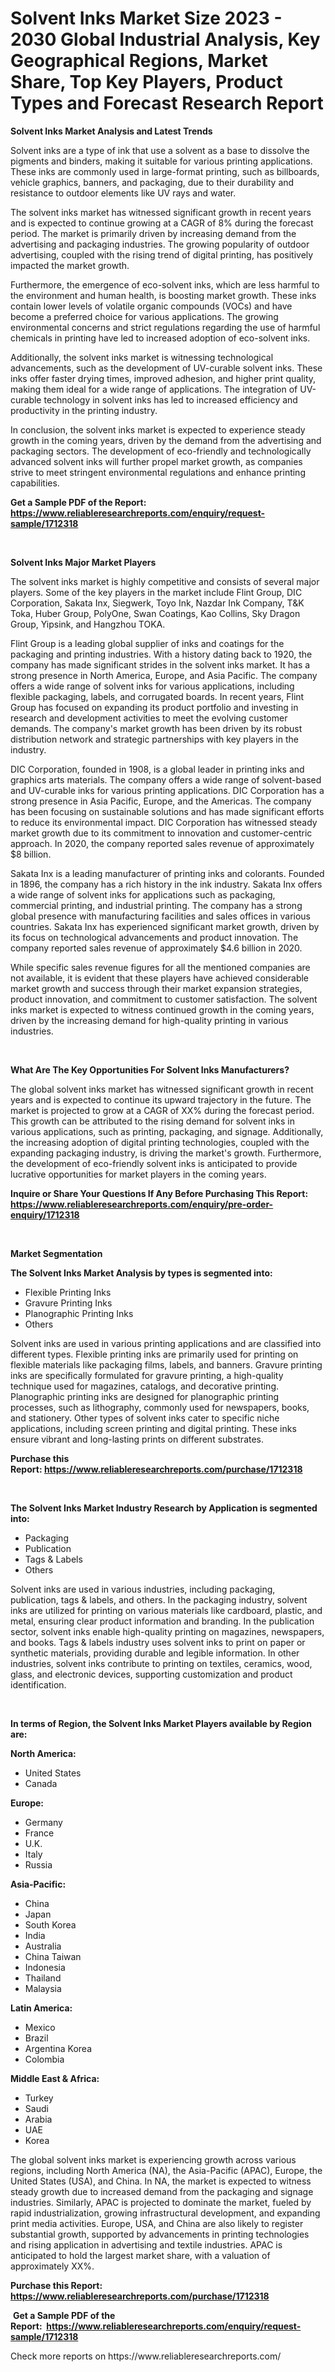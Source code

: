 <p><h1>Solvent Inks Market Size 2023 - 2030 Global Industrial Analysis, Key Geographical Regions, Market Share, Top Key Players, Product Types and Forecast Research Report</h1></p><p><strong>Solvent Inks Market Analysis and Latest Trends</strong></p>
<p><p>Solvent inks are a type of ink that use a solvent as a base to dissolve the pigments and binders, making it suitable for various printing applications. These inks are commonly used in large-format printing, such as billboards, vehicle graphics, banners, and packaging, due to their durability and resistance to outdoor elements like UV rays and water.</p><p>The solvent inks market has witnessed significant growth in recent years and is expected to continue growing at a CAGR of 8% during the forecast period. The market is primarily driven by increasing demand from the advertising and packaging industries. The growing popularity of outdoor advertising, coupled with the rising trend of digital printing, has positively impacted the market growth.</p><p>Furthermore, the emergence of eco-solvent inks, which are less harmful to the environment and human health, is boosting market growth. These inks contain lower levels of volatile organic compounds (VOCs) and have become a preferred choice for various applications. The growing environmental concerns and strict regulations regarding the use of harmful chemicals in printing have led to increased adoption of eco-solvent inks.</p><p>Additionally, the solvent inks market is witnessing technological advancements, such as the development of UV-curable solvent inks. These inks offer faster drying times, improved adhesion, and higher print quality, making them ideal for a wide range of applications. The integration of UV-curable technology in solvent inks has led to increased efficiency and productivity in the printing industry.</p><p>In conclusion, the solvent inks market is expected to experience steady growth in the coming years, driven by the demand from the advertising and packaging sectors. The development of eco-friendly and technologically advanced solvent inks will further propel market growth, as companies strive to meet stringent environmental regulations and enhance printing capabilities.</p></p>
<p><strong>Get a Sample PDF of the Report:&nbsp; <a href="https://www.reliableresearchreports.com/enquiry/request-sample/1712318">https://www.reliableresearchreports.com/enquiry/request-sample/1712318</a></strong></p>
<p>&nbsp;</p>
<p><strong>Solvent Inks Major Market Players</strong></p>
<p><p>The solvent inks market is highly competitive and consists of several major players. Some of the key players in the market include Flint Group, DIC Corporation, Sakata Inx, Siegwerk, Toyo Ink, Nazdar Ink Company, T&K Toka, Huber Group, PolyOne, Swan Coatings, Kao Collins, Sky Dragon Group, Yipsink, and Hangzhou TOKA.</p><p>Flint Group is a leading global supplier of inks and coatings for the packaging and printing industries. With a history dating back to 1920, the company has made significant strides in the solvent inks market. It has a strong presence in North America, Europe, and Asia Pacific. The company offers a wide range of solvent inks for various applications, including flexible packaging, labels, and corrugated boards. In recent years, Flint Group has focused on expanding its product portfolio and investing in research and development activities to meet the evolving customer demands. The company's market growth has been driven by its robust distribution network and strategic partnerships with key players in the industry.</p><p>DIC Corporation, founded in 1908, is a global leader in printing inks and graphics arts materials. The company offers a wide range of solvent-based and UV-curable inks for various printing applications. DIC Corporation has a strong presence in Asia Pacific, Europe, and the Americas. The company has been focusing on sustainable solutions and has made significant efforts to reduce its environmental impact. DIC Corporation has witnessed steady market growth due to its commitment to innovation and customer-centric approach. In 2020, the company reported sales revenue of approximately $8 billion.</p><p>Sakata Inx is a leading manufacturer of printing inks and colorants. Founded in 1896, the company has a rich history in the ink industry. Sakata Inx offers a wide range of solvent inks for applications such as packaging, commercial printing, and industrial printing. The company has a strong global presence with manufacturing facilities and sales offices in various countries. Sakata Inx has experienced significant market growth, driven by its focus on technological advancements and product innovation. The company reported sales revenue of approximately $4.6 billion in 2020.</p><p>While specific sales revenue figures for all the mentioned companies are not available, it is evident that these players have achieved considerable market growth and success through their market expansion strategies, product innovation, and commitment to customer satisfaction. The solvent inks market is expected to witness continued growth in the coming years, driven by the increasing demand for high-quality printing in various industries.</p></p>
<p>&nbsp;</p>
<p><strong>What Are The Key Opportunities For Solvent Inks Manufacturers?</strong></p>
<p><p>The global solvent inks market has witnessed significant growth in recent years and is expected to continue its upward trajectory in the future. The market is projected to grow at a CAGR of XX% during the forecast period. This growth can be attributed to the rising demand for solvent inks in various applications, such as printing, packaging, and signage. Additionally, the increasing adoption of digital printing technologies, coupled with the expanding packaging industry, is driving the market's growth. Furthermore, the development of eco-friendly solvent inks is anticipated to provide lucrative opportunities for market players in the coming years.</p></p>
<p><strong>Inquire or Share Your Questions If Any Before Purchasing This Report: <a href="https://www.reliableresearchreports.com/enquiry/pre-order-enquiry/1712318">https://www.reliableresearchreports.com/enquiry/pre-order-enquiry/1712318</a></strong></p>
<p>&nbsp;</p>
<p><strong>Market Segmentation</strong></p>
<p><strong>The Solvent Inks Market Analysis by types is segmented into:</strong></p>
<p><ul><li>Flexible Printing Inks</li><li>Gravure Printing Inks</li><li>Planographic Printing Inks</li><li>Others</li></ul></p>
<p><p>Solvent inks are used in various printing applications and are classified into different types. Flexible printing inks are primarily used for printing on flexible materials like packaging films, labels, and banners. Gravure printing inks are specifically formulated for gravure printing, a high-quality technique used for magazines, catalogs, and decorative printing. Planographic printing inks are designed for planographic printing processes, such as lithography, commonly used for newspapers, books, and stationery. Other types of solvent inks cater to specific niche applications, including screen printing and digital printing. These inks ensure vibrant and long-lasting prints on different substrates.</p></p>
<p><strong>Purchase this Report:&nbsp;<a href="https://www.reliableresearchreports.com/purchase/1712318">https://www.reliableresearchreports.com/purchase/1712318</a></strong></p>
<p>&nbsp;</p>
<p><strong>The Solvent Inks Market Industry Research by Application is segmented into:</strong></p>
<p><ul><li>Packaging</li><li>Publication</li><li>Tags & Labels</li><li>Others</li></ul></p>
<p><p>Solvent inks are used in various industries, including packaging, publication, tags & labels, and others. In the packaging industry, solvent inks are utilized for printing on various materials like cardboard, plastic, and metal, ensuring clear product information and branding. In the publication sector, solvent inks enable high-quality printing on magazines, newspapers, and books. Tags & labels industry uses solvent inks to print on paper or synthetic materials, providing durable and legible information. In other industries, solvent inks contribute to printing on textiles, ceramics, wood, glass, and electronic devices, supporting customization and product identification.</p></p>
<p>&nbsp;</p>
<p><strong>In terms of Region, the Solvent Inks Market Players available by Region are:</strong></p>
<p>
    <p> <strong> North America: </strong>
        <ul>
            <li>United States</li>
            <li>Canada</li>
        </ul>
        </p> 
    <p> <strong> Europe: </strong>
        <ul>
            <li>Germany</li>
            <li>France</li>
            <li>U.K.</li>
            <li>Italy</li>
            <li>Russia</li>
        </ul>
        </p> 
    <p> <strong> Asia-Pacific: </strong>
        <ul>
            <li>China</li>
            <li>Japan</li>
            <li>South Korea</li>
            <li>India</li>
            <li>Australia</li>
            <li>China Taiwan</li>
            <li>Indonesia</li>
            <li>Thailand</li>
            <li>Malaysia</li>
        </ul>
        </p> 
    <p> <strong> Latin America: </strong>
        <ul>
            <li>Mexico</li>
            <li>Brazil</li>
            <li>Argentina Korea</li>
            <li>Colombia</li>
        </ul>
        </p> 
    <p> <strong> Middle East & Africa: </strong>
        <ul>
            <li>Turkey</li>
            <li>Saudi</li>
            <li>Arabia</li>
            <li>UAE</li>
            <li>Korea</li>
        </ul>
    </p>
    </p>
<p><p>The global solvent inks market is experiencing growth across various regions, including North America (NA), the Asia-Pacific (APAC), Europe, the United States (USA), and China. In NA, the market is expected to witness steady growth due to increased demand from the packaging and signage industries. Similarly, APAC is projected to dominate the market, fueled by rapid industrialization, growing infrastructural development, and expanding print media activities. Europe, USA, and China are also likely to register substantial growth, supported by advancements in printing technologies and rising application in advertising and textile industries. APAC is anticipated to hold the largest market share, with a valuation of approximately XX%.</p></p>
<p><strong>Purchase this Report: <a href="https://www.reliableresearchreports.com/purchase/1712318">https://www.reliableresearchreports.com/purchase/1712318</a></strong></p>
<p>&nbsp;<strong>Get a Sample PDF of the Report:&nbsp;&nbsp;<a href="https://www.reliableresearchreports.com/enquiry/request-sample/1712318">https://www.reliableresearchreports.com/enquiry/request-sample/1712318</a></strong></p>
<p><strong></strong></p>
<p>Check more reports on https://www.reliableresearchreports.com/</p>